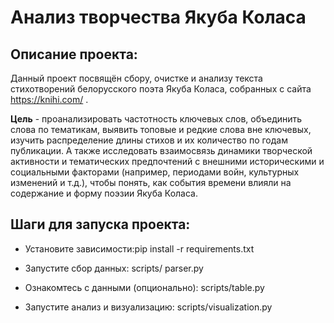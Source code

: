# Анализ творчества Якуба Коласа

## Описание проекта:

Данный проект посвящён сбору, очистке и анализу текста стихотворений белорусского поэта Якуба Коласа, собранных с сайта https://knihi.com/ . 

**Цель** - проанализировать частотность ключевых слов, объединить слова по тематикам, выявить топовые и редкие слова вне ключевых, изучить распределение длины стихов и их количество по годам публикации. А также исследовать взаимосвязь динамики творческой активности и тематических предпочтений с внешними историческими и социальными факторами (например, периодами войн, культурных изменений и т.д.), чтобы понять, как события времени влияли на содержание и форму поэзии Якуба Коласа.

## Шаги для запуска проекта:

- Установите зависимости:pip install -r requirements.txt

- Запустите сбор данных: scripts/ parser.py

- Ознакомтесь с данными (опционально): scripts/table.py

- Запустите анализ и визуализацию: scripts/visualization.py
